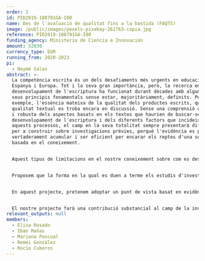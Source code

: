 ```yaml
---
order: 2
id: PID2019-108791GA-I00
name: Des de l'avaluació de qualitat fins a la bastida (FAQTS)
image: /public/images/pexels-pixabay-261763-copia.jpg
reference: PID2019-108791GA-I00
funding_agency: Ministerio de Ciencia e Innovación
amount: 52030
currency_type: EUR
running_from: 2020-2023
pi:
  - Naymé Salas
abstract: >-
  La competència escrita és un dels desafiaments més urgents en educació a
  Espanya i Europa. Tot i la seva gran importància, però, la recerca en el
  desenvolupament de l'escriptura ha funcionat durant dècades amb alguns dels
  seus principis fonamentals sense estar, majoritàriament, definits. Per
  exemple, l'essència mateixa de la qualitat dels productes escrits, que és,
  qualitat textual es troba encara en discussió. Sense una comprensió objectiva
  i robusta dels aspectes basats en els textos que haurien de buscar-se en el
  desenvolupament de l'escriptura i dels diferents factors que incideixen en
  aquests processos, el camp en la seva totalitat sempre presentarà dificultats
  per a construir sobre investigacions prèvies, perquè l'evidència es pugui
  vertaderament acumular i ser eficient per encarar els reptes d'una societat
  basada en el coneixement.


  Aquest tipus de limitacions en el nostre coneixement sobre com es desenvolupa l'escriptura són en part responsables de les dificultats que s'han identificat amb l'ensenyança de l'expressió escrita a l'escola. Segons alguns estudis, els professors no estan en contacte amb la recerca rellevant sobre l'ensenyança del llenguatge escrit, o els principals descobriments en aquest camp no es difonen de forma adequada. Voldríem plantejar-nos una tercera possibilitat: Que les troballes rellevants en recerca no són produïts de manera útil perquè els docents i educadors puguin derivar-ne decisions pedagògiques.


  Proposem que la forma en la qual es duen a terme els estudis d'investigació actualment i les posteriors metaanàlisis no informen sobre les preocupacions habituals dels educadors. Hauríem de tenir en compte tants matisos com sigui possible respecte a la possible efectivitat d'una intervenció, perquè així assisteixi als docents a prendre decisions informades. 


  En aquest projecte, pretenem adoptar un punt de vista basat en evidències en relació amb l'avaluació de l'estructura al llarg de totes les etapes educatives, utilitzant els corpus de textos que els membres de l'equip d'investigació han recollit en diversos projectes d'investigació, així com els textos que seran recollits en el context de l'actual projecte. Aquest objectiu d'avaluació serà complementat per una sèrie d'intervencions quasi experimentals en escoles d'educació primària. El principal objectiu d'aquestes intervencions serà avaluar la seva efectivitat de manera que respongui a les necessitats de docents i educadors. En aquest sentit, el projecte pretén explorar un punt de vista metodològic que servirà per contestar preguntes habituals, del dia a dia que els docents es fan a si mateixos sobre l'ensenyament de l'escriptura.


  El nostre projecte farà una contribució substancial al camp de la investigació de l'ensenyança de la qualitat textual, oferint informació detallada d'un ampli grup de característiques textuals en relació amb altres aspectes dels texts i dels seus escriptors. A més, proporcionarà orientacions detallades per a l'ensenyament de l'escriptura basada en evidències.
relevant_outputs: null
members:
  - Elisa Rosado
  - Iban Mañas
  - Mariona Pascual
  - Remei González
  - Rocío Cuberos
---
```

